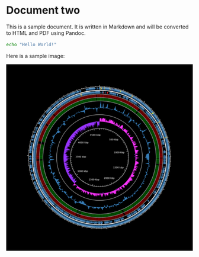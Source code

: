 # Document two

This is a sample document. It is written in Markdown and will be converted to HTML and PDF using Pandoc.

```bash
echo "Hello World!"
```

Here is a sample image:

![This is a sample image](includes/c0bdc48e7fdfb7ca9f2b17c9aa41bbef.png)